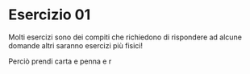 
# Esercizio 01 

Molti esercizi sono dei compiti che richiedono di rispondere ad alcune domande altri saranno esercizi più fisici!

Perciò prendi carta e penna e r
<!--stackedit_data:
eyJoaXN0b3J5IjpbMjA4NTI3OTE1XX0=
-->